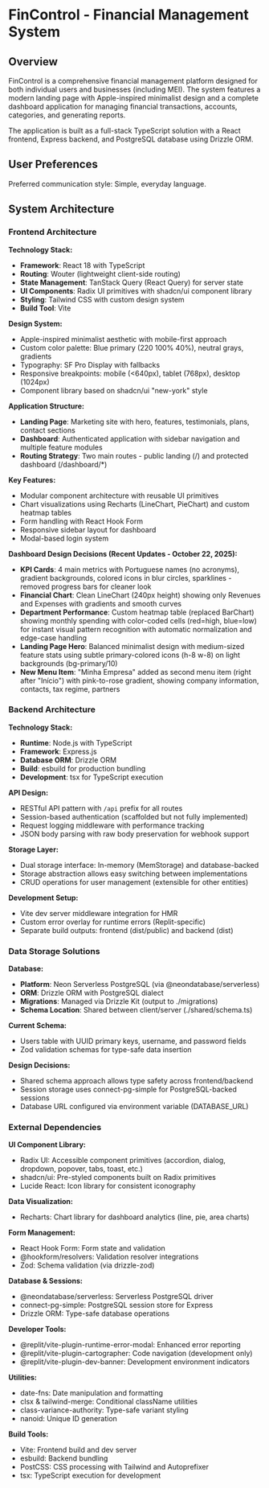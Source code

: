 # FinControl - Financial Management System

## Overview

FinControl is a comprehensive financial management platform designed for both individual users and businesses (including MEI). The system features a modern landing page with Apple-inspired minimalist design and a complete dashboard application for managing financial transactions, accounts, categories, and generating reports.

The application is built as a full-stack TypeScript solution with a React frontend, Express backend, and PostgreSQL database using Drizzle ORM.

## User Preferences

Preferred communication style: Simple, everyday language.

## System Architecture

### Frontend Architecture

**Technology Stack:**
- **Framework**: React 18 with TypeScript
- **Routing**: Wouter (lightweight client-side routing)
- **State Management**: TanStack Query (React Query) for server state
- **UI Components**: Radix UI primitives with shadcn/ui component library
- **Styling**: Tailwind CSS with custom design system
- **Build Tool**: Vite

**Design System:**
- Apple-inspired minimalist aesthetic with mobile-first approach
- Custom color palette: Blue primary (220 100% 40%), neutral grays, gradients
- Typography: SF Pro Display with fallbacks
- Responsive breakpoints: mobile (<640px), tablet (768px), desktop (1024px)
- Component library based on shadcn/ui "new-york" style

**Application Structure:**
- **Landing Page**: Marketing site with hero, features, testimonials, plans, contact sections
- **Dashboard**: Authenticated application with sidebar navigation and multiple feature modules
- **Routing Strategy**: Two main routes - public landing (/) and protected dashboard (/dashboard/*)

**Key Features:**
- Modular component architecture with reusable UI primitives
- Chart visualizations using Recharts (LineChart, PieChart) and custom heatmap tables
- Form handling with React Hook Form
- Responsive sidebar layout for dashboard
- Modal-based login system

**Dashboard Design Decisions (Recent Updates - October 22, 2025):**
- **KPI Cards**: 4 main metrics with Portuguese names (no acronyms), gradient backgrounds, colored icons in blur circles, sparklines - removed progress bars for cleaner look
- **Financial Chart**: Clean LineChart (240px height) showing only Revenues and Expenses with gradients and smooth curves
- **Department Performance**: Custom heatmap table (replaced BarChart) showing monthly spending with color-coded cells (red=high, blue=low) for instant visual pattern recognition with automatic normalization and edge-case handling
- **Landing Page Hero**: Balanced minimalist design with medium-sized feature stats using subtle primary-colored icons (h-8 w-8) on light backgrounds (bg-primary/10)
- **New Menu Item**: "Minha Empresa" added as second menu item (right after "Início") with pink-to-rose gradient, showing company information, contacts, tax regime, partners

### Backend Architecture

**Technology Stack:**
- **Runtime**: Node.js with TypeScript
- **Framework**: Express.js
- **Database ORM**: Drizzle ORM
- **Build**: esbuild for production bundling
- **Development**: tsx for TypeScript execution

**API Design:**
- RESTful API pattern with `/api` prefix for all routes
- Session-based authentication (scaffolded but not fully implemented)
- Request logging middleware with performance tracking
- JSON body parsing with raw body preservation for webhook support

**Storage Layer:**
- Dual storage interface: In-memory (MemStorage) and database-backed
- Storage abstraction allows easy switching between implementations
- CRUD operations for user management (extensible for other entities)

**Development Setup:**
- Vite dev server middleware integration for HMR
- Custom error overlay for runtime errors (Replit-specific)
- Separate build outputs: frontend (dist/public) and backend (dist)

### Data Storage Solutions

**Database:**
- **Platform**: Neon Serverless PostgreSQL (via @neondatabase/serverless)
- **ORM**: Drizzle ORM with PostgreSQL dialect
- **Migrations**: Managed via Drizzle Kit (output to ./migrations)
- **Schema Location**: Shared between client/server (./shared/schema.ts)

**Current Schema:**
- Users table with UUID primary keys, username, and password fields
- Zod validation schemas for type-safe data insertion

**Design Decisions:**
- Shared schema approach allows type safety across frontend/backend
- Session storage uses connect-pg-simple for PostgreSQL-backed sessions
- Database URL configured via environment variable (DATABASE_URL)

### External Dependencies

**UI Component Library:**
- Radix UI: Accessible component primitives (accordion, dialog, dropdown, popover, tabs, toast, etc.)
- shadcn/ui: Pre-styled components built on Radix primitives
- Lucide React: Icon library for consistent iconography

**Data Visualization:**
- Recharts: Chart library for dashboard analytics (line, pie, area charts)

**Form Management:**
- React Hook Form: Form state and validation
- @hookform/resolvers: Validation resolver integrations
- Zod: Schema validation (via drizzle-zod)

**Database & Sessions:**
- @neondatabase/serverless: Serverless PostgreSQL driver
- connect-pg-simple: PostgreSQL session store for Express
- Drizzle ORM: Type-safe database operations

**Developer Tools:**
- @replit/vite-plugin-runtime-error-modal: Enhanced error reporting
- @replit/vite-plugin-cartographer: Code navigation (development only)
- @replit/vite-plugin-dev-banner: Development environment indicators

**Utilities:**
- date-fns: Date manipulation and formatting
- clsx & tailwind-merge: Conditional className utilities
- class-variance-authority: Type-safe variant styling
- nanoid: Unique ID generation

**Build Tools:**
- Vite: Frontend build and dev server
- esbuild: Backend bundling
- PostCSS: CSS processing with Tailwind and Autoprefixer
- tsx: TypeScript execution for development